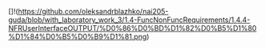 []!(https://github.com/oleksandrblazhko/nai205-guda/blob/with_laboratory_work_3/1.4-FuncNonFuncRequirements/1.4.4-NFRUserInterfaceOUTPUT/%D0%86%D0%BD%D1%82%D0%B5%D1%80%D1%84%D0%B5%D0%B9%D1%81.png)
